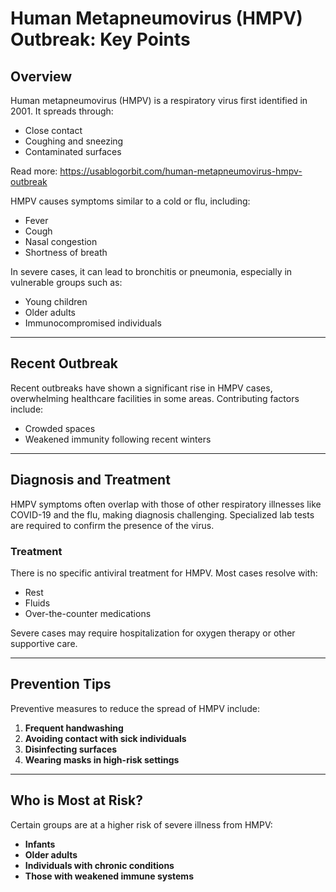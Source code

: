 # Human Metapneumovirus (HMPV) Outbreak: Key Points

## Overview

Human metapneumovirus (HMPV) is a respiratory virus first identified in 2001. It spreads through:

- Close contact
- Coughing and sneezing
- Contaminated surfaces

Read more: https://usablogorbit.com/human-metapneumovirus-hmpv-outbreak

HMPV causes symptoms similar to a cold or flu, including:

- Fever  
- Cough  
- Nasal congestion  
- Shortness of breath  

In severe cases, it can lead to bronchitis or pneumonia, especially in vulnerable groups such as:

- Young children  
- Older adults  
- Immunocompromised individuals  

---

## Recent Outbreak

Recent outbreaks have shown a significant rise in HMPV cases, overwhelming healthcare facilities in some areas. Contributing factors include:

- Crowded spaces  
- Weakened immunity following recent winters  

---

## Diagnosis and Treatment

HMPV symptoms often overlap with those of other respiratory illnesses like COVID-19 and the flu, making diagnosis challenging. Specialized lab tests are required to confirm the presence of the virus.

### Treatment

There is no specific antiviral treatment for HMPV. Most cases resolve with:

- Rest  
- Fluids  
- Over-the-counter medications  

Severe cases may require hospitalization for oxygen therapy or other supportive care.

---

## Prevention Tips

Preventive measures to reduce the spread of HMPV include:

1. **Frequent handwashing**  
2. **Avoiding contact with sick individuals**  
3. **Disinfecting surfaces**  
4. **Wearing masks in high-risk settings**  

---

## Who is Most at Risk?

Certain groups are at a higher risk of severe illness from HMPV:

- **Infants**  
- **Older adults**  
- **Individuals with chronic conditions**  
- **Those with weakened immune systems**  
